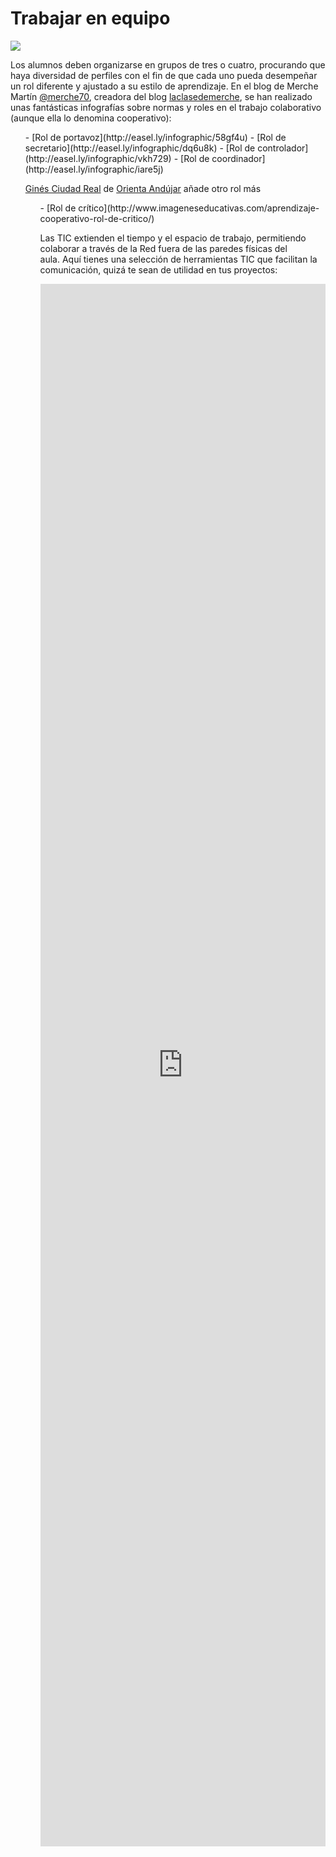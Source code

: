 
# Trabajar en equipo

![](https://raw.githubusercontent.com/catedu/abp/master/img/paper_people_hires.JPG)

Los alumnos deben organizarse en grupos de tres o cuatro, procurando que haya diversidad de perfiles con el fin de que cada uno pueda desempeñar un rol diferente y ajustado a su estilo de aprendizaje. En el blog de Merche Martín [@merche70](https://twitter.com/merche70), creadora del blog [laclasedemerche](http://laclasedemerche.wordpress.com/), se han realizado unas fantásticas infografías sobre normas y roles en el trabajo colaborativo (aunque ella lo denomina cooperativo):

<li style="list-style-type: none;">
<ul>
- [Rol de portavoz](http://easel.ly/infographic/58gf4u)
- [Rol de secretario](http://easel.ly/infographic/dq6u8k)
- [Rol de controlador](http://easel.ly/infographic/vkh729)
- [Rol de coordinador](http://easel.ly/infographic/iare5j)

[Ginés Ciudad Real](https://twitter.com/ginesciudadreal) de [Orienta Andújar](http://www.orientacionandujar.es/) añade otro rol más

<li style="list-style-type: none;">
<ul>
- [Rol de crítico](http://www.imageneseducativas.com/aprendizaje-cooperativo-rol-de-critico/)

Las TIC extienden el tiempo y el espacio de trabajo, permitiendo colaborar a través de la Red fuera de las paredes físicas del aula. Aquí tienes una selección de herramientas TIC que facilitan la comunicación, quizá te sean de utilidad en tus proyectos:

<iframe src='https://list.ly/list/aVy/framed?embed_type=iframe&layout=gallery&per_page=25' seamless width=100% height=2500 style='border:none' scrolling=''/>

